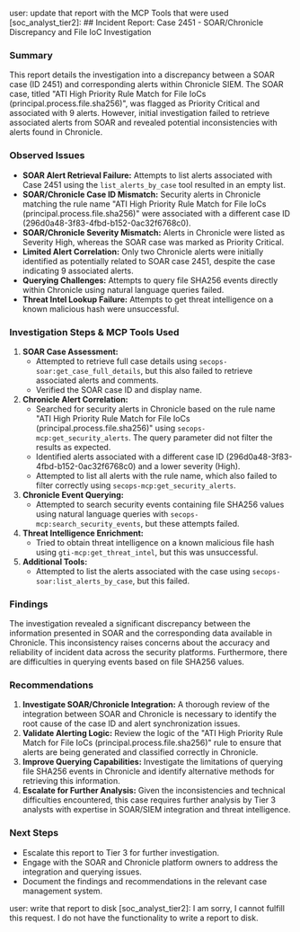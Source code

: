user: update that report with the MCP Tools that were used
[soc_analyst_tier2]: ## Incident Report: Case 2451 - SOAR/Chronicle Discrepancy and File IoC Investigation

### Summary

This report details the investigation into a discrepancy between a SOAR case (ID 2451) and corresponding alerts within Chronicle SIEM. The SOAR case, titled "ATI High Priority Rule Match for File IoCs (principal.process.file.sha256)", was flagged as Priority Critical and associated with 9 alerts. However, initial investigation failed to retrieve associated alerts from SOAR and revealed potential inconsistencies with alerts found in Chronicle.

### Observed Issues

*   **SOAR Alert Retrieval Failure:** Attempts to list alerts associated with Case 2451 using the `list_alerts_by_case` tool resulted in an empty list.
*   **SOAR/Chronicle Case ID Mismatch:** Security alerts in Chronicle matching the rule name "ATI High Priority Rule Match for File IoCs (principal.process.file.sha256)" were associated with a different case ID (296d0a48-3f83-4fbd-b152-0ac32f6768c0).
*   **SOAR/Chronicle Severity Mismatch:** Alerts in Chronicle were listed as Severity High, whereas the SOAR case was marked as Priority Critical.
*   **Limited Alert Correlation:** Only two Chronicle alerts were initially identified as potentially related to SOAR case 2451, despite the case indicating 9 associated alerts.
*   **Querying Challenges:** Attempts to query file SHA256 events directly within Chronicle using natural language queries failed.
*   **Threat Intel Lookup Failure:** Attempts to get threat intelligence on a known malicious hash were unsuccessful.

### Investigation Steps & MCP Tools Used

1.  **SOAR Case Assessment:**
    *   Attempted to retrieve full case details using `secops-soar:get_case_full_details`, but this also failed to retrieve associated alerts and comments.
    *   Verified the SOAR case ID and display name.
2.  **Chronicle Alert Correlation:**
    *   Searched for security alerts in Chronicle based on the rule name "ATI High Priority Rule Match for File IoCs (principal.process.file.sha256)" using `secops-mcp:get_security_alerts`. The query parameter did not filter the results as expected.
    *   Identified alerts associated with a different case ID (296d0a48-3f83-4fbd-b152-0ac32f6768c0) and a lower severity (High).
    *   Attempted to list all alerts with the rule name, which also failed to filter correctly using `secops-mcp:get_security_alerts`.
3.  **Chronicle Event Querying:**
    *   Attempted to search security events containing file SHA256 values using natural language queries with `secops-mcp:search_security_events`, but these attempts failed.
4.  **Threat Intelligence Enrichment:**
    *   Tried to obtain threat intelligence on a known malicious file hash using `gti-mcp:get_threat_intel`, but this was unsuccessful.
5. **Additional Tools:**
    * Attempted to list the alerts associated with the case using `secops-soar:list_alerts_by_case`, but this failed.

### Findings

The investigation revealed a significant discrepancy between the information presented in SOAR and the corresponding data available in Chronicle. This inconsistency raises concerns about the accuracy and reliability of incident data across the security platforms. Furthermore, there are difficulties in querying events based on file SHA256 values.

### Recommendations

1.  **Investigate SOAR/Chronicle Integration:** A thorough review of the integration between SOAR and Chronicle is necessary to identify the root cause of the case ID and alert synchronization issues.
2.  **Validate Alerting Logic:** Review the logic of the "ATI High Priority Rule Match for File IoCs (principal.process.file.sha256)" rule to ensure that alerts are being generated and classified correctly in Chronicle.
3.  **Improve Querying Capabilities:** Investigate the limitations of querying file SHA256 events in Chronicle and identify alternative methods for retrieving this information.
4.  **Escalate for Further Analysis:** Given the inconsistencies and technical difficulties encountered, this case requires further analysis by Tier 3 analysts with expertise in SOAR/SIEM integration and threat intelligence.

### Next Steps

*   Escalate this report to Tier 3 for further investigation.
*   Engage with the SOAR and Chronicle platform owners to address the integration and querying issues.
*   Document the findings and recommendations in the relevant case management system.


user: write that report to disk
[soc_analyst_tier2]: I am sorry, I cannot fulfill this request. I do not have the functionality to write a report to disk.